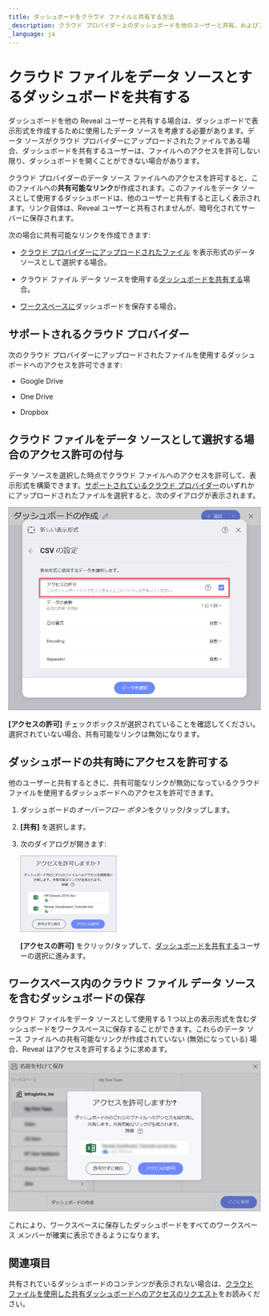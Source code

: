 ```yaml
---
title: ダッシュボードをクラウド ファイルと共有する方法
_description: クラウド プロバイダー上のダッシュボードを他のユーザーと共有、およびアクセスを許可する方法を説明します。
_language: ja
---
```


# クラウド ファイルをデータ ソースとするダッシュボードを共有する

ダッシュボードを他の Reveal ユーザーと共有する場合は、ダッシュボードで表示形式を作成するために使用したデータ ソースを考慮する必要があります。データ ソースがクラウド プロバイダーにアップロードされたファイルである場合、ダッシュボードを共有するユーザーは、ファイルへのアクセスを許可しない限り、ダッシュボードを開くことができない場合があります。

クラウド プロバイダーのデータ ソース ファイルへのアクセスを許可すると、このファイルへの**共有可能なリンク**が作成されます。このファイルをデータ ソースとして使用するダッシュボードは、他のユーザーと共有すると正しく表示されます。リンク自体は、Reveal ユーザーと共有されませんが、暗号化されてサーバーに保存されます。

次の場合に共有可能なリンクを作成できます:

  - [クラウド プロバイダーにアップロードされたファイル](#cloud-data-source-file) を表示形式のデータ ソースとして選択する場合。

  - クラウド ファイル データ ソースを使用する[ダッシュボードを共有する](#grant-access-shared-dashboard)場合。

  - [ワークスペースに](#save-dashboard-workspace)ダッシュボードを保存する場合。

<a name='cloud-providers'></a>
## サポートされるクラウド プロバイダー

次のクラウド プロバイダーにアップロードされたファイルを使用するダッシュボードへのアクセスを許可できます:

  - Google Drive

  - One Drive

  - Dropbox

<a name='cloud-data-source-file'></a>
## クラウド ファイルをデータ ソースとして選択する場合のアクセス許可の付与

データ ソースを選択した時点でクラウド ファイルへのアクセスを許可して、表示形式を構築できます。[サポートされているクラウド プロバイダー](#cloud-providers)のいずれかにアップロードされたファイルを選択すると、次のダイアログが表示されます。

<img src="images/allow-access-box-sharing.png" alt="Allow access checkbox in the Set up your file dialog" class="responsive-img"/>

**[アクセスの許可]** チェックボックスが選択されていることを確認してください。選択されていない場合、共有可能なリンクは無効になります。

<a name='grant-access-shared-dashboard'></a>
## ダッシュボードの共有時にアクセスを許可する

他のユーザーと共有するときに、共有可能なリンクが無効になっているクラウド ファイルを使用するダッシュボードへのアクセスを許可できます。

1.  ダッシュボードの*オーバーフロー ボタン*をクリック/タップします。

2.  **[共有]** を選択します。

3.  次のダイアログが開きます:

    <img src="images/grant-access-share-dashboard-dialog.png" alt="A dialog to grant access to cloud file data sources" width="40%"/>

    **[アクセスの許可]** をクリック/タップして、[ダッシュボードを共有する](share-a-dashboard.html)ユーザーの選択に進みます。

<a name='save-dashboard-workspace'></a>
## ワークスペース内のクラウド ファイル データ ソースを含むダッシュボードの保存

クラウド ファイルをデータ ソースとして使用する 1 つ以上の表示形式を含むダッシュボードをワークスペースに保存することができます。これらのデータ ソース ファイルへの共有可能なリンクが作成されていない (無効になっている) 場合、Reveal はアクセスを許可するように求めます。

<img src="images/save-dashboard-disabled-link-workspace.png" alt="Allow access to a dashboard with a disabled link when saving in a workspace" class="responsive-img"/>

これにより、ワークスペースに保存したダッシュボードをすべてのワークスペース メンバーが確実に表示できるようになります。

## 関連項目

共有されているダッシュボードのコンテンツが表示されない場合は、[クラウド ファイルを使用した共有ダッシュボードへのアクセスのリクエスト](request-access-shared-dashboards-cloud-files.html)をお読みください。
